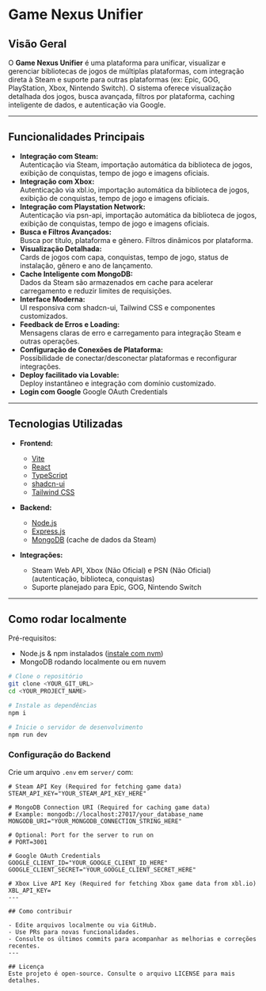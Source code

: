 # Game Nexus Unifier

## Visão Geral

O **Game Nexus Unifier** é uma plataforma para unificar, visualizar e gerenciar bibliotecas de jogos de múltiplas plataformas, com integração direta à Steam e suporte para outras plataformas (ex: Epic, GOG, PlayStation, Xbox, Nintendo Switch). O sistema oferece visualização detalhada dos jogos, busca avançada, filtros por plataforma, caching inteligente de dados, e autenticação via Google.

---

## Funcionalidades Principais

- **Integração com Steam:**  
  Autenticação via Steam, importação automática da biblioteca de jogos, exibição de conquistas, tempo de jogo e imagens oficiais.
- **Integração com Xbox:**  
Autenticação via xbl.io, importação automática da biblioteca de jogos, exibição de conquistas, tempo de jogo e imagens oficiais.
- **Integração com Playstation Network:**  
Autenticação via psn-api, importação automática da biblioteca de jogos, exibição de conquistas, tempo de jogo e imagens oficiais.
- **Busca e Filtros Avançados:**  
  Busca por título, plataforma e gênero. Filtros dinâmicos por plataforma.
- **Visualização Detalhada:**  
  Cards de jogos com capa, conquistas, tempo de jogo, status de instalação, gênero e ano de lançamento.
- **Cache Inteligente com MongoDB:**  
  Dados da Steam são armazenados em cache para acelerar carregamento e reduzir limites de requisições.
- **Interface Moderna:**  
  UI responsiva com shadcn-ui, Tailwind CSS e componentes customizados.
- **Feedback de Erros e Loading:**  
  Mensagens claras de erro e carregamento para integração Steam e outras operações.
- **Configuração de Conexões de Plataforma:**  
  Possibilidade de conectar/desconectar plataformas e reconfigurar integrações.
- **Deploy facilitado via Lovable:**  
  Deploy instantâneo e integração com domínio customizado.
- **Login com Google**
  Google OAuth Credentials
---

## Tecnologias Utilizadas

- **Frontend:**  
  - [Vite](https://vitejs.dev/)  
  - [React](https://react.dev/)  
  - [TypeScript](https://www.typescriptlang.org/)  
  - [shadcn-ui](https://ui.shadcn.com/)  
  - [Tailwind CSS](https://tailwindcss.com/)

- **Backend:**  
  - [Node.js](https://nodejs.org/)  
  - [Express.js](https://expressjs.com/)  
  - [MongoDB](https://www.mongodb.com/) (cache de dados da Steam)

- **Integrações:**  
  - Steam Web API, Xbox (Não Oficial) e PSN (Não Oficial) (autenticação, biblioteca, conquistas)
  - Suporte planejado para Epic, GOG, Nintendo Switch

---

## Como rodar localmente

Pré-requisitos:  
- Node.js & npm instalados ([instale com nvm](https://github.com/nvm-sh/nvm#installing-and-updating))
- MongoDB rodando localmente ou em nuvem

```sh
# Clone o repositório
git clone <YOUR_GIT_URL>
cd <YOUR_PROJECT_NAME>

# Instale as dependências
npm i

# Inicie o servidor de desenvolvimento
npm run dev
```

### Configuração do Backend

Crie um arquivo `.env` em `server/` com:

```
# Steam API Key (Required for fetching game data)
STEAM_API_KEY="YOUR_STEAM_API_KEY_HERE"

# MongoDB Connection URI (Required for caching game data)
# Example: mongodb://localhost:27017/your_database_name
MONGODB_URI="YOUR_MONGODB_CONNECTION_STRING_HERE"

# Optional: Port for the server to run on
# PORT=3001

# Google OAuth Credentials
GOOGLE_CLIENT_ID="YOUR_GOOGLE_CLIENT_ID_HERE"
GOOGLE_CLIENT_SECRET="YOUR_GOOGLE_CLIENT_SECRET_HERE"

# Xbox Live API Key (Required for fetching Xbox game data from xbl.io)
XBL_API_KEY=
---

## Como contribuir

- Edite arquivos localmente ou via GitHub.
- Use PRs para novas funcionalidades.
- Consulte os últimos commits para acompanhar as melhorias e correções recentes.
---

## Licença
Este projeto é open-source. Consulte o arquivo LICENSE para mais detalhes.
